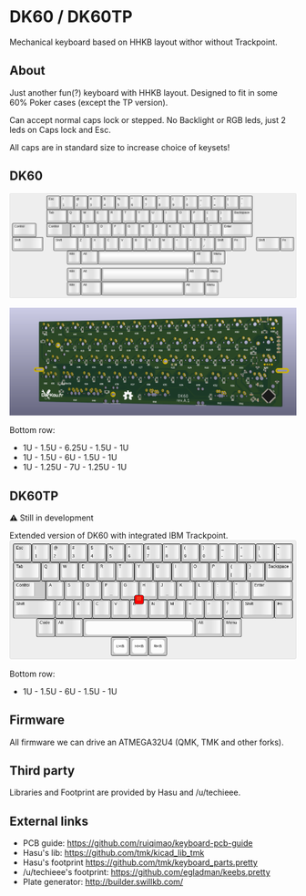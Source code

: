 # DK60 / DK60TP
Mechanical keyboard based on HHKB layout withor without Trackpoint.

## About

Just another fun(?) keyboard with HHKB layout. Designed to fit in some 60% Poker cases (except the TP version).

Can accept normal caps lock or stepped. No Backlight or RGB leds, just 2 leds on Caps lock and Esc.

All caps are in standard size to increase choice of keysets!

## DK60
![Layout](./Previews/DK60.png "Layout")

![PCB](./Previews/DK60-PCB.png "PCB")

Bottom row:
* 1U - 1.5U - 6.25U - 1.5U - 1U
* 1U - 1.5U - 6U - 1.5U - 1U
* 1U - 1.25U - 7U - 1.25U - 1U

## DK60TP
:warning: Still in development

Extended version of DK60 with integrated IBM Trackpoint.
![Layout](./Previews/DK60TP.png "Layout")

Bottom row:
* 1U - 1.5U - 6U - 1.5U - 1U

## Firmware
All firmware we can drive an ATMEGA32U4 (QMK, TMK and other forks).

## Third party
Libraries and Footprint are provided by Hasu and /u/techieee.

## External links

* PCB guide: https://github.com/ruiqimao/keyboard-pcb-guide
* Hasu's lib: https://github.com/tmk/kicad_lib_tmk
* Hasu's footprint https://github.com/tmk/keyboard_parts.pretty
* /u/techieee's footprint: https://github.com/egladman/keebs.pretty
* Plate generator: http://builder.swillkb.com/
